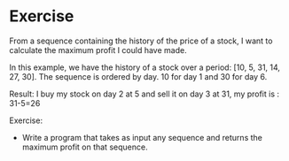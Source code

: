 # Exercise

From a sequence containing the history of the price of a stock, I want to calculate the maximum profit I could have made.

In this example, we have the history of a stock over a period: [10, 5, 31, 14, 27, 30]. The sequence is ordered by day. 10 for day 1 and 30 for day 6.

Result: I buy my stock on day 2 at 5 and sell it on day 3 at 31, my profit is : 31-5=26

Exercise:
- Write a program that takes as input any sequence and returns the maximum profit on that sequence.
